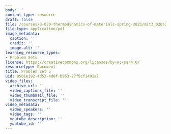 ```yaml
---
body: ''
content_type: resource
draft: false
file: /courses/3-020-thermodynamics-of-materials-spring-2021/mit3_020s21_pset05.pdf
file_type: application/pdf
image_metadata:
  caption: ''
  credit: ''
  image-alt: ''
learning_resource_types:
- Problem Sets
license: https://creativecommons.org/licenses/by-nc-sa/4.0/
resourcetype: Document
title: Problem Set 5
uid: 8501e192-4d52-4d0f-b953-27f5cf1491a7
video_files:
  archive_url: ''
  video_captions_file: ''
  video_thumbnail_file: ''
  video_transcript_file: ''
video_metadata:
  video_speakers: ''
  video_tags: ''
  youtube_description: ''
  youtube_id: ''
---
```

